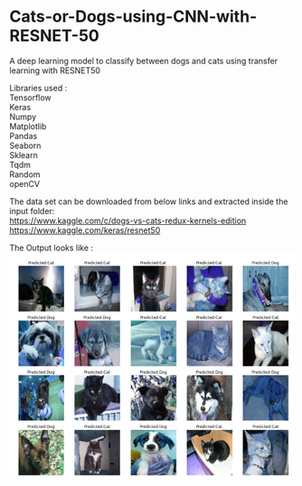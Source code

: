 # Cats-or-Dogs-using-CNN-with-RESNET-50
A deep learning model to classify between dogs and cats using transfer learning with RESNET50 <br />

Libraries used : <br />
Tensorflow <br />
Keras <br />
Numpy <br />
Matplotlib <br />
Pandas <br />
Seaborn <br />
Sklearn <br />
Tqdm <br />
Random <br />
openCV  <br />

The data set can be downloaded from below links and extracted inside the input folder: <br />
https://www.kaggle.com/c/dogs-vs-cats-redux-kernels-edition <br />
https://www.kaggle.com/keras/resnet50

The Output looks like : 
![Screenshot](catvdod.png)
